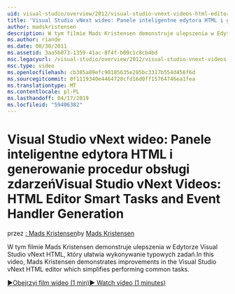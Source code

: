 ```yaml
---
uid: visual-studio/overview/2012/visual-studio-vnext-videos-html-editor-smart-tasks-and-event-handler-generation
title: 'Visual Studio vNext wideo: Panele inteligentne edytora HTML i generowanie programów obsługi zdarzeń | Dokumentacja firmy Microsoft'
author: madskristensen
description: W tym filmie Mads Kristensen demonstruje ulepszenia w Edytorze Visual Studio vNext HTML, który ułatwia wykonywanie typowych zadań.
ms.author: riande
ms.date: 08/30/2011
ms.assetid: 3aa5b073-1359-41ac-8f4f-b09c1c8cb4bd
msc.legacyurl: /visual-studio/overview/2012/visual-studio-vnext-videos-html-editor-smart-tasks-and-event-handler-generation
msc.type: video
ms.openlocfilehash: cb385a89efc90185635e285bc3317b554d456f6d
ms.sourcegitcommit: 0f1119340e4464720cfd16d0ff15764746ea1fea
ms.translationtype: MT
ms.contentlocale: pl-PL
ms.lasthandoff: 04/17/2019
ms.locfileid: "59406382"
---
```

# <a name="visual-studio-vnext-videos-html-editor-smart-tasks-and-event-handler-generation"></a><span data-ttu-id="87337-103">Visual Studio vNext wideo: Panele inteligentne edytora HTML i generowanie procedur obsługi zdarzeń</span><span class="sxs-lookup"><span data-stu-id="87337-103">Visual Studio vNext Videos: HTML Editor Smart Tasks and Event Handler Generation</span></span>

<span data-ttu-id="87337-104">przez [: Mads Kristensen](https://github.com/madskristensen)</span><span class="sxs-lookup"><span data-stu-id="87337-104">by [Mads Kristensen](https://github.com/madskristensen)</span></span>

<span data-ttu-id="87337-105">W tym filmie Mads Kristensen demonstruje ulepszenia w Edytorze Visual Studio vNext HTML, który ułatwia wykonywanie typowych zadań.</span><span class="sxs-lookup"><span data-stu-id="87337-105">In this video, Mads Kristensen demonstrates improvements in the Visual Studio vNext HTML editor which simplifies performing common tasks.</span></span>

[<span data-ttu-id="87337-106">&#9654;Obejrzyj film wideo (1 min)</span><span class="sxs-lookup"><span data-stu-id="87337-106">&#9654; Watch video (1 minutes)</span></span>](https://channel9.msdn.com/Blogs/ASP-NET-Site-Videos/visual-studio-vnext-videos-html-editor-smart-tasks-and-event-handler-generation)
